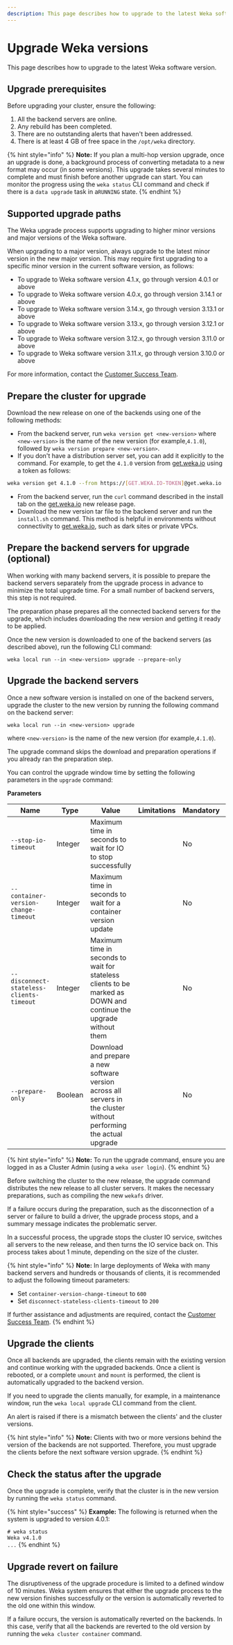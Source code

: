 ```yaml
---
description: This page describes how to upgrade to the latest Weka software version.
---
```


# Upgrade Weka versions

This page describes how to upgrade to the latest Weka software version.

## Upgrade prerequisites&#x20;

Before upgrading your cluster, ensure the following:

1. All the backend servers are online.
2. Any rebuild has been completed.
3. There are no outstanding alerts that haven't been addressed.
4. There is at least 4 GB of free space in the `/opt/weka` directory.

{% hint style="info" %}
**Note:** If you plan a multi-hop version upgrade, once an upgrade is done, a background process of converting metadata to a new format may occur (in some versions). This upgrade takes several minutes to complete and must finish before another upgrade can start. You can monitor the progress using the `weka status` CLI command and check if there is a `data upgrade` task in a`RUNNING` state.
{% endhint %}

## Supported upgrade paths

The Weka upgrade process supports upgrading to higher minor versions and major versions of the Weka software.

When upgrading to a major version, always upgrade to the latest minor version in the new major version. This may require first upgrading to a specific minor version in the current software version, as follows:

* To upgrade to Weka software version 4.1.x, go through version 4.0.1 or above
* To upgrade to Weka software version 4.0.x, go through version 3.14.1 or above
* To upgrade to Weka software version 3.14.x, go through version 3.13.1 or above
* To upgrade to Weka software version 3.13.x, go through version 3.12.1 or above
* To upgrade to Weka software version 3.12.x, go through version 3.11.0 or above
* To upgrade to Weka software version 3.11.x, go through version 3.10.0 or above

For more information, contact the [Customer Success Team](../support/getting-support-for-your-weka-system.md#contact-customer-success-team).

## Prepare the cluster for upgrade

Download the new release on one of the backends using one of the following methods:

* From the backend server, run `weka version get <new-version>` where `<new-version>` is the name of the new version (for example,`4.1.0`), followed by `weka version prepare <new-version>`.&#x20;
* If you don't have a distribution server set, you can add it explicitly to the command. For example, to get the `4.1.0` version from [get.weka.io](https://get.weka.io/ui/releases/) using a token as follows:&#x20;

```bash
weka version get 4.1.0 --from https://[GET.WEKA.IO-TOKEN]@get.weka.io
```

* From the backend server, run the `curl` command described in the install tab on the [get.weka.io](https://get.weka.io/ui/releases/) new release page.
* Download the new version tar file to the backend server and run the `install.sh` command. This method is helpful in environments without connectivity to [get.weka.io](https://get.weka.io), such as dark sites or private VPCs.

## Prepare the backend servers for upgrade (optional)

When working with many backend servers, it is possible to prepare the backend servers separately from the upgrade process in advance to minimize the total upgrade time. For a small number of backend servers, this step is not required.&#x20;

The preparation phase prepares all the connected backend servers for the upgrade, which includes downloading the new version and getting it ready to be applied.

Once the new version is downloaded to one of the backend servers (as described above), run the following CLI command:

`weka local run --in <new-version> upgrade --prepare-only`

## Upgrade the backend servers

Once a new software version is installed on one of the backend servers, upgrade the cluster to the new version by running the following command on the backend server:

`weka local run --in <new-version> upgrade`

where `<new-version>` is the name of the new version (for example,`4.1.0`).

The upgrade command skips the download and preparation operations if you already ran the preparation step.

You can control the upgrade window time by setting the following parameters in the `upgrade` command:

**Parameters**

| **Name**                                 | **Type** | **Value**                                                                                                           | **Limitations** | **Mandatory** | **Default** |
| ---------------------------------------- | -------- | ------------------------------------------------------------------------------------------------------------------- | --------------- | ------------- | ----------- |
| `--stop-io-timeout`                      | Integer  | Maximum time in seconds to wait for IO to stop successfully                                                         |                 | No            | 90          |
| `--container-version-change-timeout`     | Integer  | Maximum time in seconds to wait for a container version update                                                      |                 | No            | 180         |
| `--disconnect-stateless-clients-timeout` | Integer  | Maximum time in seconds to wait for stateless clients to be marked as DOWN and continue the upgrade without them    |                 | No            | 60          |
| `--prepare-only`                         | Boolean  | Download and prepare a new software version across all servers in the cluster without performing the actual upgrade |                 | No            | False       |

{% hint style="info" %}
**Note:** To run the upgrade command, ensure you are logged in as a Cluster Admin (using a `weka user login`).
{% endhint %}

Before switching the cluster to the new release, the upgrade command distributes the new release to all cluster servers. It makes the necessary preparations, such as compiling the new `wekafs` driver.

If a failure occurs during the preparation, such as the disconnection of a server or failure to build a driver, the upgrade process stops, and a summary message indicates the problematic server.

In a successful process, the upgrade stops the cluster IO service, switches all servers to the new release, and then turns the IO service back on. This process takes about 1 minute, depending on the size of the cluster.

{% hint style="info" %}
**Note:** In large deployments of Weka with many backend servers and hundreds or thousands of clients, it is recommended to adjust the following timeout parameters: &#x20;

* Set `container-version-change-timeout` to `600`
* Set `disconnect-stateless-clients-timeout` to `200`

If further assistance and adjustments are required, contact the [Customer Success Team](../support/getting-support-for-your-weka-system.md#contact-customer-success-team).
{% endhint %}

## Upgrade the clients

Once all backends are upgraded, the clients remain with the existing version and continue working with the upgraded backends. Once a client is rebooted, or a complete `umount` and `mount` is performed, the client is automatically upgraded to the backend version.

If you need to upgrade the clients manually, for example, in a maintenance window, run the `weka local upgrade` CLI command from the client.

An alert is raised if there is a mismatch between the clients' and the cluster versions.

{% hint style="info" %}
**Note:** Clients with two or more versions behind the version of the backends are not supported. Therefore, you must upgrade the clients before the next software version upgrade.
{% endhint %}

## Check the status after the upgrade

Once the upgrade is complete, verify that the cluster is in the new version by running the `weka status` command.

{% hint style="success" %}
**Example:** The following is returned when the system is upgraded to version 4.0.1:

`# weka status`  \
`Weka v4.1.0`   \
`...`
{% endhint %}

## Upgrade revert on failure

The disruptiveness of the upgrade procedure is limited to a defined window of 10 minutes. Weka system ensures that either the upgrade process to the new version finishes successfully or the version is automatically reverted to the old one within this window.

If a failure occurs, the version is automatically reverted on the backends. In this case, verify that all the backends are reverted to the old version by running the `weka cluster container` command.

##
